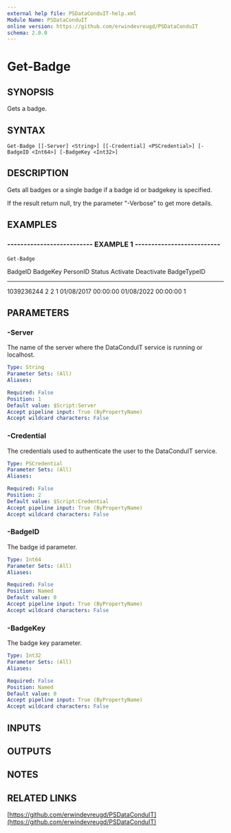 ```yaml
---
external help file: PSDataConduIT-help.xml
Module Name: PSDataConduIT
online version: https://github.com/erwindevreugd/PSDataConduIT
schema: 2.0.0
---
```


# Get-Badge

## SYNOPSIS
Gets a badge.

## SYNTAX

```
Get-Badge [[-Server] <String>] [[-Credential] <PSCredential>] [-BadgeID <Int64>] [-BadgeKey <Int32>]
```

## DESCRIPTION
Gets all badges or a single badge if a badge id or badgekey is specified. 

If the result return null, try the parameter "-Verbose" to get more details.

## EXAMPLES

### -------------------------- EXAMPLE 1 --------------------------
```
Get-Badge
```

BadgeID       BadgeKey      PersonID      Status        Activate               Deactivate             BadgeTypeID
-------       --------      --------      ------        --------               ----------             -----------
1039236244    2             2             1             01/08/2017 00:00:00    01/08/2022 00:00:00    1

## PARAMETERS

### -Server
The name of the server where the DataConduIT service is running or localhost.

```yaml
Type: String
Parameter Sets: (All)
Aliases: 

Required: False
Position: 1
Default value: $Script:Server
Accept pipeline input: True (ByPropertyName)
Accept wildcard characters: False
```

### -Credential
The credentials used to authenticate the user to the DataConduIT service.

```yaml
Type: PSCredential
Parameter Sets: (All)
Aliases: 

Required: False
Position: 2
Default value: $Script:Credential
Accept pipeline input: True (ByPropertyName)
Accept wildcard characters: False
```

### -BadgeID
The badge id parameter.

```yaml
Type: Int64
Parameter Sets: (All)
Aliases: 

Required: False
Position: Named
Default value: 0
Accept pipeline input: True (ByPropertyName)
Accept wildcard characters: False
```

### -BadgeKey
The badge key parameter.

```yaml
Type: Int32
Parameter Sets: (All)
Aliases: 

Required: False
Position: Named
Default value: 0
Accept pipeline input: True (ByPropertyName)
Accept wildcard characters: False
```

## INPUTS

## OUTPUTS

## NOTES

## RELATED LINKS

[https://github.com/erwindevreugd/PSDataConduIT](https://github.com/erwindevreugd/PSDataConduIT)

